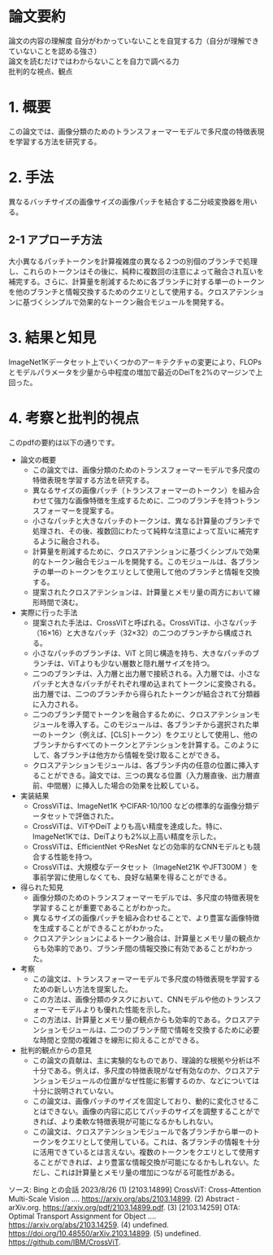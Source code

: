 # 論文要約
論文の内容の理解度
自分がわかっていないことを自覚する力（自分が理解できていないことを認める強さ）  
論文を読むだけではわからないことを自力で調べる力  
批判的な視点、観点


# 1. 概要
この論文では、画像分類のためのトランスフォーマーモデルで多尺度の特徴表現を学習する方法を研究する。

# 2. 手法
異なるバッチサイズの画像サイズの画像パッチを結合する二分岐変換器を用いる。

## 2-1 アプローチ方法
大小異なるパッチトークンを計算複雑度の異なる２つの別個のブランチで処理し、これらのトークンはその後に、純粋に複数回の注意によって融合され互いを補完する。さらに、計算量を削減するために各ブランチに対する単一のトークンを他のブランチと情報交換するためのクエリとして使用する。クロスアテンションに基づくシンプルで効果的なトークン融合モジュールを開発する。


# 3. 結果と知見
ImageNet1Kデータセット上でいくつかのアーキテクチャの変更により、FLOPsとモデルパラメータを少量から中程度の増加で最近のDeiTを2%のマージンで上回った。

# 4. 考察と批判的視点 

このpdfの要約は以下の通りです。

- 論文の概要
  - この論文では、画像分類のためのトランスフォーマーモデルで多尺度の特徴表現を学習する方法を研究する。
  - 異なるサイズの画像パッチ（トランスフォーマーのトークン）を組み合わせて強力な画像特徴を生成するために、二つのブランチを持つトランスフォーマーを提案する。
  - 小さなパッチと大きなパッチのトークンは、異なる計算量のブランチで処理され、その後、複数回にわたって純粋な注意によって互いに補完するように融合される。
  - 計算量を削減するために、クロスアテンションに基づくシンプルで効果的なトークン融合モジュールを開発する。このモジュールは、各ブランチの単一のトークンをクエリとして使用して他のブランチと情報を交換する。
  - 提案されたクロスアテンションは、計算量とメモリ量の両方において線形時間で済む。
- 実際に行った手法
  - 提案された手法は、CrossViTと呼ばれる。CrossViTは、小さなパッチ（16×16）と大きなパッチ（32×32）の二つのブランチから構成される。
  - 小さなパッチのブランチは、ViT と同じ構造を持ち、大きなパッチのブランチは、ViTよりも少ない層数と隠れ層サイズを持つ。
  - 二つのブランチは、入力層と出力層で接続される。入力層では、小さなパッチと大きなパッチがそれぞれ埋め込まれてトークンに変換される。出力層では、二つのブランチから得られたトークンが結合されて分類器に入力される。
  - 二つのブランチ間でトークンを融合するために、クロスアテンションモジュールを導入する。このモジュールは、各ブランチから選択された単一のトークン（例えば、[CLS]トークン）をクエリとして使用し、他のブランチからすべてのトークンとアテンションを計算する。このようにして、各ブランチは他方から情報を受け取ることができる。
  - クロスアテンションモジュールは、各ブランチ内の任意の位置に挿入することができる。論文では、三つの異なる位置（入力層直後、出力層直前、中間層）に挿入した場合の効果を比較している。
- 実装結果
  - CrossViTは、ImageNet1K やCIFAR-10/100 などの標準的な画像分類データセットで評価された。
  - CrossViTは、ViTやDeiT よりも高い精度を達成した。特に、ImageNet1Kでは、DeiTよりも2%以上高い精度を示した。
  - CrossViTは、EfficientNet やResNet などの効率的なCNNモデルとも競合する性能を持つ。
  - CrossViTは、大規模なデータセット（ImageNet21K やJFT300M ）を事前学習に使用しなくても、良好な結果を得ることができる。
- 得られた知見
  - 画像分類のためのトランスフォーマーモデルでは、多尺度の特徴表現を学習することが重要であることがわかった。
  - 異なるサイズの画像パッチを組み合わせることで、より豊富な画像特徴を生成することができることがわかった。
  - クロスアテンションによるトークン融合は、計算量とメモリ量の観点からも効率的であり、ブランチ間の情報交換に有効であることがわかった。
- 考察
  - この論文は、トランスフォーマーモデルで多尺度の特徴表現を学習するための新しい方法を提案した。
  - この方法は、画像分類のタスクにおいて、CNNモデルや他のトランスフォーマーモデルよりも優れた性能を示した。
  - この方法は、計算量とメモリ量の観点からも効率的である。クロスアテンションモジュールは、二つのブランチ間で情報を交換するために必要な時間と空間の複雑さを線形に抑えることができる。
- 批判的観点からの意見
  - この論文の貢献は、主に実験的なものであり、理論的な根拠や分析は不十分である。例えば、多尺度の特徴表現がなぜ有効なのか、クロスアテンションモジュールの位置がなぜ性能に影響するのか、などについては十分に説明されていない。
  - この論文は、画像パッチのサイズを固定しており、動的に変化させることはできない。画像の内容に応じてパッチのサイズを調整することができれば、より柔軟な特徴表現が可能になるかもしれない。
  - この論文は、クロスアテンションモジュールで各ブランチから単一のトークンをクエリとして使用している。これは、各ブランチの情報を十分に活用できているとは言えない。複数のトークンをクエリとして使用することができれば、より豊富な情報交換が可能になるかもしれない。ただし、これは計算量とメモリ量の増加につながる可能性がある。

ソース: Bing との会話 2023/8/26
(1) [2103.14899] CrossViT: Cross-Attention Multi-Scale Vision .... https://arxiv.org/abs/2103.14899.
(2) Abstract - arXiv.org. https://arxiv.org/pdf/2103.14899.pdf.
(3) [2103.14259] OTA: Optimal Transport Assignment for Object .... https://arxiv.org/abs/2103.14259.
(4) undefined. https://doi.org/10.48550/arXiv.2103.14899.
(5) undefined. https://github.com/IBM/CrossViT.
